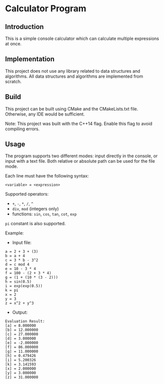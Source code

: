 # Calculator Program

## Introduction
This is a simple console calculator which can calculate multiple expressions at once.

## Implementation
This project does not use any library related to data structures and algorithms. All data structures and algorithms are implemented from scratch.

## Build
This project can be built using CMake and the CMakeLists.txt file. Otherwise, any IDE would be sufficient.

Note: This project was built with the C++14 flag. Enable this flag to avoid compiling errors.

## Usage
The program supports two different modes: input directly in the console, or input with a text file.
Both relative or absolute path can be used for the file mode.

Each line must have the following syntax:
```
<variable> = <expression>
```

Supported operators:
* `+`, `-`, `*`, `/`, `^`
* `div`, `mod` (integers only)
* functions: `sin`, `cos`, `tan`, `cot`, `exp`

`pi` constant is also supported.

Example:
* Input file:
```
a = 2 + 3 + (3)
b = a + 4
c = 3 * b - 3^2
d = c mod 4
e = 10 - 3 * 4
f = 100 - (2 + 3 * 4)
g = (1 + (10 * (3 - 2)))
h = sin(0.5)
i = exp(exp(0.5))
k = pi
x = 2
y = 3
z = x^2 + y^3
```
* Output:
```
Evaluation Result:
[a] = 8.000000
[b] = 12.000000
[c] = 27.000000
[d] = 3.000000
[e] = -2.000000
[f] = 86.000000
[g] = 11.000000
[h] = 0.479426
[i] = 5.200326
[k] = 3.141593
[x] = 2.000000
[y] = 3.000000
[z] = 31.000000
```